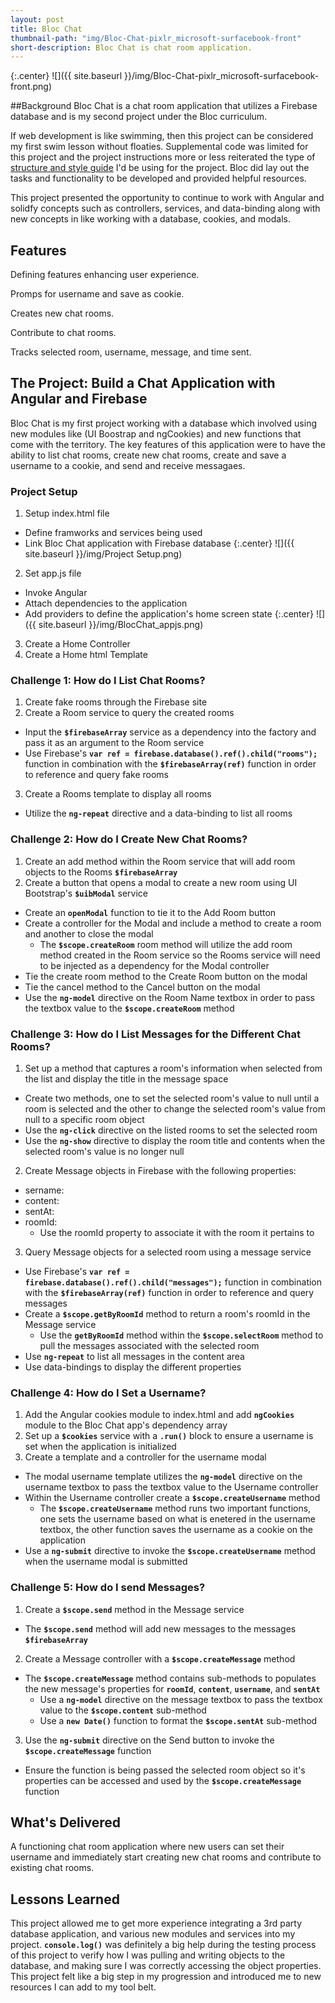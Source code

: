 ```yaml
---
layout: post
title: Bloc Chat
thumbnail-path: "img/Bloc-Chat-pixlr_microsoft-surfacebook-front"
short-description: Bloc Chat is chat room application.
---
```


{:.center}
![]({{ site.baseurl }}/img/Bloc-Chat-pixlr_microsoft-surfacebook-front.png)

##Background
Bloc Chat is a chat room application that utilizes a Firebase database and is my second project under the Bloc curriculum.

If web development is like swimming, then this project can be considered my first swim lesson without floaties. Supplemental code was limited for this project and the project instructions more or less reiterated the type of [structure and style guide](https://github.com/adam-p/markdown-here/wiki/Markdown-Cheatsheet) I'd be using for the project. Bloc did lay out the tasks and functionality to be developed and provided helpful resources. 

This project presented the opportunity to continue to work with Angular and solidfy concepts such as controllers, services, and data-binding along with new concepts in like working with a database, cookies, and modals.

## Features
Defining features enhancing user experience.

Promps for username and save as cookie.
[](.gif)

Creates new chat rooms.
[](.gif)

Contribute to chat rooms. 
[](.gif)

Tracks selected room, username, message, and time sent. 
[](.gif)

## The Project: Build a Chat Application with Angular and Firebase

Bloc Chat is my first project working with a database which involved using new modules like (UI Boostrap and ngCookies) and new functions that come with the territory. The key features of this application were to have the ability to list chat rooms, create new chat rooms, create and save a username to a cookie, and send and receive messagaes.

### Project Setup

1. Setup index.html file
  * Define framworks and services being used
  * Link Bloc Chat application with Firebase database
{:.center}
![]({{ site.baseurl }}/img/Project Setup.png)
2. Set app.js file
  * Invoke Angular
  * Attach dependencies to the application
  * Add providers to define the application's home screen state
{:.center}
![]({{ site.baseurl }}/img/BlocChat_appjs.png)
3. Create a Home Controller
4. Create a Home html Template

### Challenge 1: How do I List Chat Rooms?

1. Create fake rooms through the Firebase site
2. Create a Room service to query the created rooms
  * Input the __`$firebaseArray`__ service as a dependency into the factory and pass it as an argument to the Room service 
  * Use Firebase's __```var ref = firebase.database().ref().child("rooms");```__ function in combination with the __```$firebaseArray(ref)```__ function in order to reference and query fake rooms
3. Create a Rooms template to display all rooms
  * Utilize the __```ng-repeat```__ directive and a data-binding to list all rooms 

### Challenge 2: How do I Create New Chat Rooms?

1. Create an add method within the Room service that will add room objects to the Rooms __```$firebaseArray```__
2. Create a button that opens a modal to create a new room using UI Bootstrap's __```$uibModal```__ service
  * Create an __```openModal```__ function to tie it to the Add Room button
  * Create a controller for the Modal and include a method to create a room and another to close the modal 
    * The __```$scope.createRoom```__ room method will utilize the add room method created in the Room service so the Rooms service will need to be injected as a dependency for the Modal controller
  * Tie the create room method to the Create Room button on the modal
  * Tie the cancel method to the Cancel button on the modal
  * Use the __```ng-model```__ directive on the Room Name textbox in order to pass the textbox value to the __```$scope.createRoom```__ method 

### Challenge 3: How do I List Messages for the Different Chat Rooms? 

1. Set up a method that captures a room's information when selected from the list and display the title in the message space 
  * Create two methods, one to set the selected room's value to null until a room is selected and the other to change the selected room's value from null to a specific room object 
  * Use the __```ng-click```__ directive on the listed rooms to set the selected room
  * Use the __```ng-show```__ directive to display the room title and contents when the selected room's value is no longer null
2. Create Message objects in Firebase with the following properties:
  * sername:
  * content:
  * sentAt:
  * roomId: 
    * Use the roomId property to associate it with the room it pertains to
3. Query Message objects for a selected room using a message service
  * Use Firebase's __```var ref = firebase.database().ref().child("messages");```__ function in combination with the __```$firebaseArray(ref)```__ function in order to reference and query messages
  * Create a __```$scope.getByRoomId```__ method to return a room's roomId in the Message service
    * Use the __```getByRoomId```__ method within the __```$scope.selectRoom```__ method to pull the messages associated with the selected room 
  * Use __```ng-repeat```__ to list all messages in the content area
  * Use data-bindings to display the different properties 

### Challenge 4: How do I Set a Username?

1. Add the Angular cookies module to index.html and add __```ngCookies```__ module to the Bloc Chat app's dependency array
2. Set up a __```$cookies```__ service with a __```.run()```__ block to ensure a username is set when the application is initialized
3. Create a template and a controller for the username modal
  * The modal username template utilizes the __```ng-model```__ directive on the username textbox to pass the textbox value to the Username controller
  * Within the Username controller create a __```$scope.createUsername```__ method
    * The __```$scope.createUsername```__ method runs two important functions, one sets the username based on what is enetered in the username textbox, the other function saves the username as a cookie on the application
  * Use a __```ng-submit```__ directive to invoke the __```$scope.createUsername```__ method when the username modal is submitted

### Challenge 5: How do I send Messages?

1. Create a __```$scope.send```__ method in the Message service
  * The __```$scope.send```__ method will add new messages to the messages __```$firebaseArray```__
2. Create a Message controller with a __```$scope.createMessage```__ method
  * The __```$scope.createMessage```__ method contains sub-methods to populates the new message's properties for __```roomId```__, __```content```__, __```username```__, and __```sentAt```__
    * Use a __```ng-model```__ directive on the message textbox to pass the textbox value to the __```$scope.content```__ sub-method
    * Use a __```new Date()```__ function to format the __```$scope.sentAt```__ sub-method
3. Use the __```ng-submit```__ directive on the Send button to invoke the __```$scope.createMessage```__ function
  * Ensure the function is being passed the selected room object so it's properties can be accessed and used by the __```$scope.createMessage```__ function

## What's Delivered

A functioning chat room application where new users can set their username and immediately start creating new chat rooms and contribute to existing chat rooms. 

## Lessons Learned

This project allowed me to get more experience integrating a 3rd party database application, and various new modules and services into my project. __```console.log()```__ was definitely a big help during the testing process of this project to verify how I was pulling and writing objects to the database, and making sure I was correctly accessing the object properties. This project felt like a big step in my progression and introduced me to new resources I can add to my tool belt. 








     












